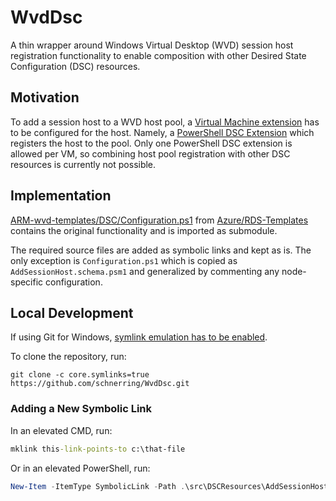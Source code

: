 # WvdDsc

A thin wrapper around Windows Virtual Desktop (WVD) session host registration functionality to enable composition with other Desired State Configuration (DSC) resources.

## Motivation

To add a session host to a WVD host pool, a [Virtual Machine extension](https://docs.microsoft.com/en-us/azure/virtual-machines/extensions/features-windows) has to be configured for the host. Namely, a [PowerShell DSC Extension](https://docs.microsoft.com/en-us/azure/virtual-machines/extensions/dsc-windows) which registers the host to the pool. Only one PowerShell DSC extension is allowed per VM, so combining host pool registration with other DSC resources is currently not possible.

## Implementation

[ARM-wvd-templates/DSC/Configuration.ps1](https://github.com/Azure/RDS-Templates/blob/master/ARM-wvd-templates/DSC/Configuration.ps1) from [Azure/RDS-Templates](https://github.com/Azure/RDS-Templates) contains the original functionality and is imported as submodule.

The required source files are added as symbolic links and kept as is. The only exception is `Configuration.ps1` which is copied as `AddSessionHost.schema.psm1` and generalized by commenting any node-specific configuration.

## Local Development

If using Git for Windows, [symlink emulation has to be enabled](https://github.com/git-for-windows/git/wiki/Symbolic-Links).

To clone the repository, run:

```shell
git clone -c core.symlinks=true https://github.com/schnerring/WvdDsc.git
```

### Adding a New Symbolic Link

In an elevated CMD, run:

```bat
mklink this-link-points-to c:\that-file
```

Or in an elevated PowerShell, run:

```powershell
New-Item -ItemType SymbolicLink -Path .\src\DSCResources\AddSessionHost\Configuration.zip -Value .\RDS-Templates\ARM-wvd-templates\DSC\Configuration.zip
```
